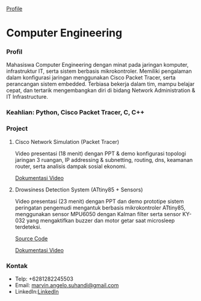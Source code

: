 [Profile](/assets/img/circle_photo_profile.png)
# **Computer Engineering**

### Profil
Mahasiswa Computer Engineering dengan minat pada jaringan komputer, infrastruktur IT, serta sistem berbasis mikrokontroler. Memiliki pengalaman dalam konfigurasi jaringan menggunakan Cisco Packet Tracer, serta perancangan sistem embedded. Terbiasa bekerja dalam tim, mampu belajar cepat, dan tertarik mengembangkan diri di bidang Network Administration & IT Infrastructure.

### Keahlian: Python, Cisco Packet Tracer, C, C++

### Project
1. Cisco Network Simulation (Packet Tracer)

   Video presentasi (18 menit) dengan PPT & demo konfigurasi topologi jaringan 3 ruangan, IP addressing & subnetting, routing, dns, keamanan router, serta analisis dampak sosial ekonomi.

   [Dokumentasi Video](https://youtu.be/wfBFI1OXtcA)
  
  
  
6. Drowsiness Detection System (ATtiny85 + Sensors)

   Video presentasi (23 menit) dengan PPT dan demo prototipe sistem peringatan pengemudi mengantuk berbasis mikrokontroler ATtiny85, menggunakan sensor MPU6050 dengan Kalman filter serta sensor KY-032 yang mengaktifkan buzzer dan motor getar saat microsleep terdeteksi.

   [Source Code](https://github.com/Marvin-op/Drowsy-Alert)

   [Dokumentasi Video](https://youtu.be/fMYfcOsFmBU)


### Kontak
- Telp: +6281282245503
- Email: marvin.angelo.suhandi@gmail.com
- LinkedIn:[LinkedIn](https://www.linkedin.com/in/marvin-angelo-suhandi-077464385)
